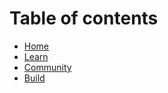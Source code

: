 # Table of contents

* [Home](README.md)
* [Learn](learn.md)
* [Community](community.md)
* [Build](build.md)
